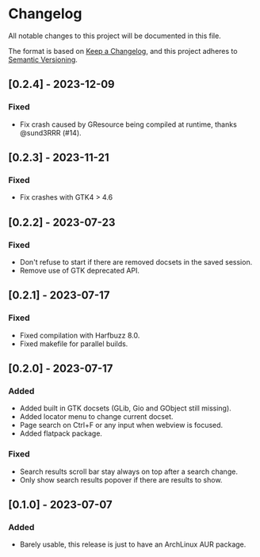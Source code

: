 # Changelog
All notable changes to this project will be documented in this file.

The format is based on [Keep a Changelog](https://keepachangelog.com/en/1.0.0/),
and this project adheres to [Semantic Versioning](https://semver.org/spec/v2.0.0.html).

## [0.2.4] - 2023-12-09
### Fixed
- Fix crash caused by GResource being compiled at runtime, thanks @sund3RRR (#14).

## [0.2.3] - 2023-11-21
### Fixed
- Fix crashes with GTK4 > 4.6

## [0.2.2] - 2023-07-23
### Fixed
- Don't refuse to start if there are removed docsets in the saved session.
- Remove use of GTK deprecated API.

## [0.2.1] - 2023-07-17
### Fixed
- Fixed compilation with Harfbuzz 8.0.
- Fixed makefile for parallel builds.

## [0.2.0] - 2023-07-17
### Added
- Added built in GTK docsets (GLib, Gio and GObject still missing).
- Added locator menu to change current docset.
- Page search on Ctrl+F or any input when webview is focused.
- Added flatpack package.

### Fixed
- Search results scroll bar stay always on top after a search change.
- Only show search results popover if there are results to show.

## [0.1.0] - 2023-07-07
### Added
- Barely usable, this release is just to have an ArchLinux AUR package.

